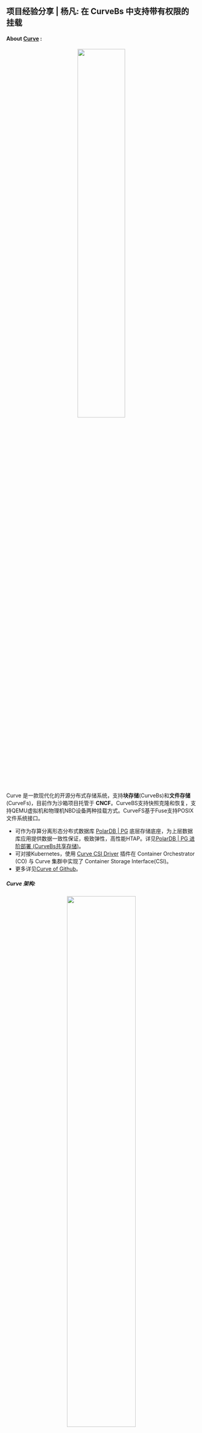 ## 项目经验分享 | 杨凡: 在 CurveBs 中支持带有权限的挂载

#### About [Curve](https://www.opencurve.io/Curve/HOME) :

<div align=center> <image src="./3.png" width = 50%>

<div align=left>



Curve 是一款现代化的开源分布式存储系统，支持**块存储**(CurveBs)和**文件存储**(CurveFs)，目前作为沙箱项目托管于 **CNCF**。CurveBS支持快照克隆和恢复，支持QEMU虚拟机和物理机NBD设备两种挂载方式。CurveFS基于Fuse支持POSIX文件系统接口。

- 可作为存算分离形态分布式数据库 [PolarDB | PG](https://github.com/ApsaraDB/PolarDB-for-PostgreSQL) 底层存储底座，为上层数据库应用提供数据一致性保证，极致弹性，高性能HTAP。详见[PolarDB | PG 进阶部署 (CurveBs共享存储)](https://apsaradb.github.io/PolarDB-for-PostgreSQL/deploying/storage-curvebs.html)。
- 可对接Kubernetes，使用 [Curve CSI Driver](https://github.com/opencurve/curve-csi) 插件在 Container Orchestrator (CO) 与 Curve 集群中实现了 Container Storage Interface(CSI)。
- 更多详见[Curve of Github](https://github.com/opencurve/curve)。

##### Curve 架构:
<div align=center> <image src="./Curve-arch.png" width = 60%>
<div align=left>

项目名称: CurveBS支持读挂载和写挂载及读写权限转换

项目描述: CurveBS 对接 PolarDB-FileSystem时支持了单个卷的共享挂载，但是并没有限制各个挂载点的读写权限，需要支持读挂载和写挂载及读写权限转换。
现在所流行的分布式数据库存算分离，存储层和计算层分离，让底层的分布式文件系统维护数据一致性，上层计算层理论上拥有极高的弹性，在扩缩时无需维护数据一致性。这里需要一个读写节点，多个只读节点，但由于读写节点可能会宕机，此时上层应该有一个其他节点来使用读写的方式挂载。
<div align=center> <image src="./curve_db_2.jpg" width = 90%>
<div align=left>

#### 项目要求:
1. 熟悉Curve代码中相关逻辑的处理流程，并根据需求进行修改，完成单元测试，合入Curve仓库。
2. 熟悉C++软件开发，熟悉gtest等相关单元测试框架。
3. 熟悉linux上的编译，调试命令，如gcc，gdb等。

- 项目导师: [吴汉卿](https://github.com/wu-hanqing)

- 项目链接: https://summer-ospp.ac.cn/#/org/prodetail/222990283


#### 项目任务开发者:

姓名: 杨凡

GitHub: [fansehep](https://github.com/fansehep)

照片: [一张生活照](fan_photo.jpg)

学校: 西安邮电大学

- 开发详情:
该项目主要希望对现有的 CurveBs open 接口进行更改，希望client 能够以不同的权限去挂载卷，CurveBS 这里有一个中控(MDS)，我们只需要在 MDS 这里做一套完整的权限控制接口即可。

- 初识项目:
CurveBs client这里的代码整体还是很清晰明了的，可以轻松的知道一些函数的调用流程，在导师的帮助之下，我很快完成了第一个版本，但我对于```Curve```毕竟是一个新手，很多地方都没有考虑周全。刚开始做的时候，想法很简单，只需要在现有的 open 接口之上进行一些更改，让 Open接口携带上权限信息，并且更改了一系列的函数调用，让```RPCRequest```携带上权限信息，在```MDS```这里做一个简单的判断即可。但我毕竟是新手，很多地方都没有想的很全面:
例如: 在权限的信息的持久化使，我是将信息保存在内存中，但是这里的```MDS```是拥有主从机制，当```MDS```发生选举时，内存数据则就会丢失，所以必须将权限相关数据持久化到```etcd```中去。
以及我们需要一些信息来唯一标记客户端，开始的设计是使用 ```ip + port```来标记，但这里有一个难点就是RPC 所暴露出的```ip + port```是不稳定的，所以退而求其次，在MDS 这里做一些简单的单元测试。
- 一些思考之后:
在导师的帮助之下，我参考了```class Dlock```，在```MDS```这里，设计出了```class WriterLock```类:
  - 将获取权限的方式抽象为```Lock```接口，丢失权限的方式抽象为```Unlock```接口，client 与 MDS 权限续约的方式抽象为```UpdateLock```方法。
  - 并且将 ip + port 方式标记 client 是不易于调试的，使用```uuid```方式来标记客户端。
  - 将数据持久化到etcd，并且加一些缓存。
- 项目优化:
上一版的设计已经较为全面的，但很多地方设计不是很好，例如在```open```这里，如果当前的块文件已经被读写节点所挂载，那么再使用读写的方式挂载，却仍然可以返回文件描述符，只有当你发起一次 write 请求之后，才会在客户端这里给你返回一个权限错误，这种设计是很臃肿的，我们应该认为上层的客户端如果以错误的权限打开块文件，那么应该直接返回失败。而不是再发起 write 请求之后权限错误。
整合接口，原有的 Open 接口需要融入更多的打开方式，剔除原有的```struct OpenFlag```，使用默认的```int```，作为参数。且现在使用的方式也很优雅。
- 项目体验:
在参与的过程中，导师很健谈，耐心的指导我，并且很认真的帮我review, 这里实在是很感谢他。并且在他的指导下，我帮助社区解决了一些简单的issue。

